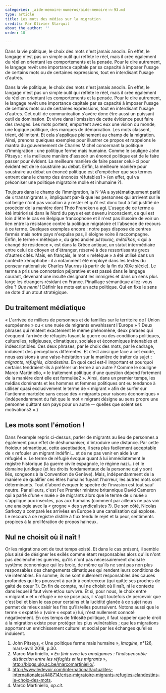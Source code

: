 ```yaml
---
categories: _aide-memoire-numeros/aide-memoire-n-93.md
type: article
title: Les mots des médias sur la migration
credits: Par Olivier Starquit
about_the_author: ''
order: 10

---
```

Dans la vie politique, le choix des mots n'est jamais anodin. En effet, le langage n'est pas un simple outil qui reflète le réel, mais il crée également du réel en orientant les comportements et la pensée. Pour le dire autrement, le langage revêt une importance capitale par sa capacité à imposer l'usage de certains mots ou de certaines expressions, tout en interdisant l'usage d'autres.

Dans la vie politique, le choix des mots n'est jamais anodin. En effet, le langage n'est pas un simple outil qui reflète le réel, mais il crée également du réel en orientant les comportements et la pensée. Pour le dire autrement, le langage revêt une importance capitale par sa capacité à imposer l'usage de certains mots ou de certaines expressions, tout en interdisant l'usage d'autres. Cet outil de communication s'avère donc être aussi un puissant outil de domination. Et vivre dans l'omission de cette évidence peut faire des ravages. Les mots portent, emportent avec eux une vision du monde, une logique politique, des marques de démarcation. Les mots classent, trient, délimitent. Et cela s'applique pleinement au champ de la migration. Ainsi, prenons quelques exemples pour illustrer ce propos et rappelons le mantra du gouvernement de Charles Michel concernant la politique d'immigration : une politique ferme mais humaine. Comme le souligne John Pitseys : «&nbsp;la meilleure manière d'asseoir un énoncé politique est de le faire passer pour évident. La meilleure manière de faire passer celui-ci pour évident est de le soustraire au débat. Enfin, la meilleure manière pour soustraire au débat un énoncé politique est d'empêcher que ses termes entrent dans le champ des énoncés réfutables1&nbsp;» (en effet, qui va préconiser une politique migratoire molle et inhumaine ?).

Toujours dans le champ de l'immigration, la N-VA a systématiquement parlé de «&nbsp;transmigrants&nbsp;», impliquant par-là que les personnes qui arrivent sur le sol belge n'ont pas vocation à y rester et qu'il est donc tout à fait justifié de procéder de la manière dont Théo Francken a agi. L'usage de ce terme a été intériorisé dans le Nord du pays et est devenu inconscient, ce qui est loin d'être le cas en Belgique francophone et il n'est pas illusoire de voir un lien entre la résistance contre la politique migratoire et l'absence de recours à ce terme. Quelques exemples encore : notre pays dispose de centres fermés mais notre pays n'expulse pas, il éloigne voire il raccompagne. Enfin, le terme «&nbsp;métèque&nbsp;», du grec ancien *μέτοικος, métoïkos*, « qui a changé de résidence », est dans la Grèce antique, un statut intermédiaire entre celui de citoyen et d'étranger, réservé à des ressortissants grecs d'autres cités. Mais, en français, le mot «&nbsp;métèque&nbsp;» a été utilisé dans un contexte xénophobe : il a notamment été employé dans les textes du penseur nationaliste Charles Maurras (à partir de la fin du XIXe siècle). Le terme a pris une connotation péjorative et est passé dans le langage courant, devenant une insulte désignant les immigrés et dans un sens plus large les étrangers résidant en France. Pinaillage sémantique allez-vous dire ? *Que nenni* ! Définir les mots est un acte politique. Qui en fixe le sens se dote d'un atout stratégique.

## Du traitement médiatique

«&nbsp;L'arrivée de milliers de personnes et de familles sur le territoire de l'Union européenne&nbsp;» ou «&nbsp;une nuée de migrants envahissent l'Europe&nbsp;» ? Deux phrases qui relatent exactement le même phénomène, deux phrases qui évoquent l'arrivée de réfugiés fuyant la guerre ou des conditions politiques, culturelles, religieuses, climatiques, sociales et économiques intenables et indescriptibles. Ces deux phrases, par le choix des mots, par le cadrage, induisent des perceptions différentes. Et c'est ainsi que face à cet exode, nous assistons à une valse-hésitation sur la manière de traiter du sujet : *migrants, réfugiés, clandestins*. En quoi ceci est-il important et pourquoi certains tendraient-ils à préférer un terme à un autre ? Comme le souligne Marco Martiniello, «&nbsp;le traitement politique d'une question dépend fortement de la manière dont elle est formulée2&nbsp;». Ainsi, dans un premier temps, les médias dominants et les hommes et femmes politiques ont eu tendance à utiliser quasi exclusivement le terme de «&nbsp;migrant&nbsp;» afin de surfer sur l'antienne martelée sans cesse des «&nbsp;migrants pour raisons économiques&nbsp;» (indépendamment du fait que le mot «&nbsp;migrant désigne au sens propre une personne quittant son pays pour un autre -- quelles que soient ses motivations3&nbsp;».)

## Les mots sont l'émotion&nbsp;!

Dans l'exemple repris ci-dessus, parler de migrants au lieu de personnes a également pour effet de déshumaniser, d'introduire une distance. Par cette froideur sémantique, cette aseptisation, il sera plus facilement acceptable de «&nbsp;refouler un migrant indéfini... et de ne pas venir en aide à un réfugié4&nbsp;». Le terme de réfugié évoque quant à lui immédiatement le registre historique (la guerre civile espagnole, le régime nazi...) et le domaine juridique (et les droits fondamentaux de la personne qui y sont liés, songeons à la Convention de Genève). Mais, indépendamment de la manière de qualifier ces êtres humains fuyant l'horreur, les autres mots sont déterminants. Tout d'abord évoquer le spectre de l'invasion est tout sauf neutre. Par ailleurs, c'est l'ex Premier ministre britannique David Cameron qui a parlé d'une «&nbsp;nuée&nbsp;» de migrants alors que le terme de «&nbsp;nuée&nbsp;» s'applique aux insectes, pas aux humains (comment par ailleurs ne pas voir une analogie avec la «&nbsp;grogne&nbsp;» des syndicalistes ?). De son côté, Nicolas Sarkozy a comparé les arrivées en Europe à une canalisation qui explose. Le recours à ce registre distille à flux tendu le rejet et la peur, sentiments propices à la prolifération de propos haineux.

## Nul ne choisit où il naît&nbsp;!

Or les migrations ont de tout temps existé. Et dans le cas présent, il semble plus aisé de désigner les exilés comme étant responsables alors qu'ils n'ont pas déclenché les guerres, qu'ils n'ont pas nécessairement choisi le système économique qui les broie, de même qu'ils ne sont pas non plus responsables des changements climatiques qui rendent leurs conditions de vie intenables. En somme, ils ne sont nullement responsables des causes profondes qui les poussent à partir à contrecœur (qui quitte ses proches de gaité de cœur ?). En fin de compte, nul ne choisit où il naît, ni le contexte dans lequel il faut vivre et/ou survivre. Et si, pour nous, le choix entre «&nbsp;migrant&nbsp;» et «&nbsp;réfugié&nbsp;» ne se pose pas, il s'agit toutefois de percevoir que c'est bel et bien le cas pour certains et la lucidité glanée à ce sujet nous permet de mieux saisir les fins qu'ils/elles poursuivent. Notons aussi que le terme «&nbsp;expatrié&nbsp;» (voire «&nbsp;expat&nbsp;») lui, n'est nullement connoté négativement. En ces temps de frilosité politique, il faut rappeler que le droit à la migration existe pour protéger les plus vulnérables ; que les migrations apportent un enrichissement culturel et social par les échanges qu'elles induisent.

1. John Pitseys, «&nbsp;Une politique ferme mais humaine&nbsp;», *Imagine*, n°126, mars-avril 2018, p.30.
2. Marco Martiniello, «&nbsp;*En finir avec les amalgames : l'indispensable distinction entre les réfugiés et les migrants*&nbsp;», http://blogs.ulg.ac.be/marcomartiniello/.
3. http://www.ledevoir.com/international/actualites-internationales/448714/crise-migratoire-migrants-refugies-clandestins-le-choix-des-mots.
4. Marco Martiniello, *op.cit*.
